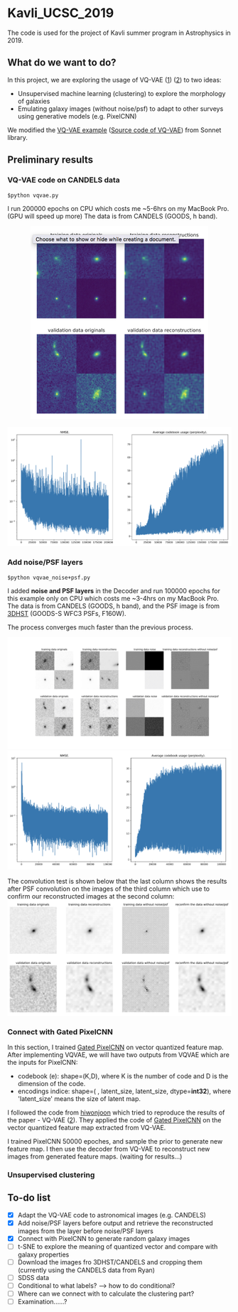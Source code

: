 # Kavli_UCSC_2019
 The code is used for the project of Kavli summer program in Astrophysics in 2019. 

## What do we want to do?
 In this project, we are exploring the usage of VQ-VAE ([1](https://arxiv.org/abs/1711.00937)) ([2](https://arxiv.org/pdf/1906.00446.pdf)) to two ideas:
 - Unsupervised machine learning (clustering) to explore the morphology of galaxies
 - Emulating galaxy images (without noise/psf) to adapt to other surveys using generative models (e.g. PixelCNN)
 
 We modified the [VQ-VAE example](https://github.com/deepmind/sonnet/blob/master/sonnet/examples/vqvae_example.ipynb) ([Source code of VQ-VAE](https://github.com/deepmind/sonnet/blob/master/sonnet/python/modules/nets/vqvae.py)) from Sonnet library.
 
## Preliminary results
### VQ-VAE code on CANDELS data
 ```
 $python vqvae.py
 ```
  I run 200000 epochs on CPU which costs me ~5-6hrs on my MacBook Pro. (GPU will speed up more)
  The data is from CANDELS (GOODS, h band).
  
  <p align="center">
  <img src="https://github.com/tycheng-sunny/Project_Kavli_UCSC_2019/blob/master/result_plots/reconstruction_200000.png" width=400>
  </p>
  
  ![](https://github.com/tycheng-sunny/Project_Kavli_UCSC_2019/blob/master/result_plots/loss_200000.png)
  
### Add noise/PSF layers
  ```
  $python vqvae_noise+psf.py
  ```  
  I added **noise and PSF layers** in the Decoder and run 100000 epochs for this example only on CPU which costs me ~3-4hrs on my MacBook Pro.
  The data is from CANDELS (GOODS, h band), and the PSF image is from [3DHST](https://3dhst.research.yale.edu/Data.php) (GOODS-S WFC3 PSFs, F160W).
  
  The process converges much faster than the previous process.
  
  ![](https://github.com/tycheng-sunny/Project_Kavli_UCSC_2019/blob/master/result_plots/reconstruction_noise+psf_100000.jpg)
  ![](https://github.com/tycheng-sunny/Project_Kavli_UCSC_2019/blob/master/result_plots/loss_noise+psf_100000.png)
  
  The convolution test is shown below that the last column shows the results after PSF convolution on the images of the third column which use to confirm our reconstructed images at the second column:
  ![](https://github.com/tycheng-sunny/Project_Kavli_UCSC_2019/blob/master/result_plots/reconstruction_noise%2Bpsf_reconfirm.png)
  
### Connect with Gated PixelCNN
  In this section, I trained [Gated PixelCNN](https://arxiv.org/pdf/1606.05328.pdf) on vector quantized feature map. After implementing VQVAE, we will have two outputs from VQVAE which are the inputs for PixelCNN:
  
  - codebook (e): shape=(K,D), where K is the number of code and D is the dimension of the code.
  - encodings indice: shape=( , latent_size, latent_size, dtype=**int32**), where 'latent_size' means the size of latent map.
  
  I followed the code from [hiwonjoon](https://github.com/hiwonjoon/tf-vqvae) which tried to reproduce the results of the paper - VQ-VAE ([2](https://arxiv.org/pdf/1906.00446.pdf)). They applied the code of [Gated PixelCNN](https://github.com/anantzoid/Conditional-PixelCNN-decoder/tree/9a5c9a3df2c58100cf5e3600392e67db8ac7a59e) on the vector quantized feature map extracted from VQ-VAE.
  
  I trained PixelCNN 50000 epoches, and sample the prior to generate new feature map. I then use the decoder from VQ-VAE to reconstruct new images from generated feature maps. (waiting for results...)
  
  
### Unsupervised clustering
 
## To-do list
 - [x] Adapt the VQ-VAE code to astronomical images (e.g. CANDELS)
 - [x] Add noise/PSF layers before output and retrieve the reconstructed images from the layer before noise/PSF layers
 - [x] Connect with PixelCNN to generate random galaxy images
 - [ ] t-SNE to explore the meaning of quantized vector and compare with galaxy properties
 - [ ] Download the images fro 3DHST/CANDELS and cropping them (currently using the CANDELS data from Ryan)
 - [ ] SDSS data
 - [ ] Conditional to what labels? --> how to do conditional?
 - [ ] Where can we connect with to calculate the clustering part?
 - [ ] Examination......?
